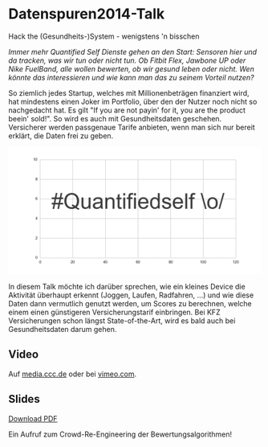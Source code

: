 Datenspuren2014-Talk
====================

Hack the (Gesundheits-)System - wenigstens 'n bisschen

*Immer mehr Quantified Self Dienste gehen an den Start: Sensoren hier und da tracken, was wir tun oder nicht tun. Ob Fitbit Flex, Jawbone UP oder Nike FuelBand, alle wollen bewerten, ob wir gesund leben oder nicht. Wen könnte das interessieren und wie kann man das zu seinem Vorteil nutzen?*

So ziemlich jedes Startup, welches mit Millionenbeträgen finanziert wird, hat mindestens einen Joker im Portfolio, über den der Nutzer noch nicht so nachgedacht hat. Es gilt "If you are not payin' for it, you are the product beein' sold!".
So wird es auch mit Gesundheitsdaten geschehen. Versicherer werden passgenaue Tarife anbieten, wenn man sich nur bereit erklärt, die Daten frei zu geben. 

![Rabatt](https://raw.githubusercontent.com/balzer82/Datenspuren2014-Talk/master/krankenkassenbeitrag.gif)

In diesem Talk möchte ich darüber sprechen, wie ein kleines Device die Aktivität überhaupt erkennt (Joggen, Laufen, Radfahren, ...) und wie diese Daten dann vermutlich genutzt werden, um Scores zu berechnen, welche einem einen günstigeren Versicherungstarif einbringen. 
Bei KFZ Versicherungen schon längst State-of-the-Art, wird es bald auch bei Gesundheitsdaten darum gehen.

## Video

Auf [media.ccc.de](http://media.ccc.de/browse/conferences/datenspuren/2014/DS2014_-_5994_-_de_-_grosser_saal_-_201409131645_-_hack_the_gesundheits-_system_wenigstens_n_bisschen_-_paul.html#video) oder bei [vimeo.com](https://vimeo.com/106917154).

## Slides

[Download PDF](https://github.com/balzer82/Datenspuren2014-Talk/blob/master/Hack-the-GesundheitsSystem-Datenspuren-2014.pdf)


Ein Aufruf zum Crowd-Re-Engineering der Bewertungsalgorithmen!
